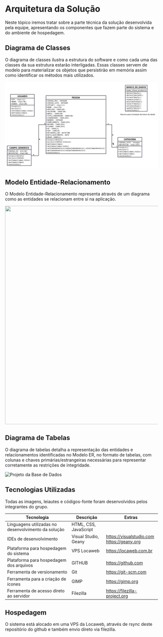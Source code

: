 # Arquitetura da Solução

Neste tópico iremos tratar sobre a parte técnica da solução desenvolvida pela equipe, apresentando os componentes que fazem parte do sistema e do ambiente de hospedagem.

## Diagrama de Classes

O diagrama de classes ilustra a estrutura do software e como cada uma das classes da sua estrutura estarão interligadas. Essas classes servem de modelo para materializar os objetos que persistirão em memória assim como identificar os métodos mais utilizados.

![Diagrama de Classes](img/Diagrama_Classe.png)

## Modelo Entidade-Relacionamento 

O Modelo Entidade-Relacionamento representa através de um diagrama como as entidades se relacionam entre si na aplicação.

<p align="center">
<img width="1280" height="720" src="img/ER.png">
</p>

## Diagrama de Tabelas

O diagrama de tabelas detalha a representação das entidades e relacionamentos identificadas no Modelo ER, no formato de tabelas, com colunas e chaves primárias/estrangeiras necessárias para representar corretamente as restrições de integridade.
 
![Projeto da Base de Dados](img/BDD.png)

## Tecnologias Utilizadas

Todas as imagens, leiautes e códigos-fonte foram desenvolvidos pelos integrantes do grupo.

| Tecnologia | Descrição | Extras |
| --- | --- | --- | 
| Linguagens utilizadas no desenvolvimento da solução | HTML, CSS, JavaScript | |
| IDEs de desenvolvimento | Visual Studio, Geany | https://visualstudio.com <BR> https://geany.org | 
| Plataforma para hospedagem do sistema | VPS Locaweb | https://locaweb.com.br | 
| Plataforma para hospedagem dos arquivos | GITHUB | https://github.com | 
| Ferramenta de versionamento | Git | https://git-scm.com | 
| Ferramenta para a criação de ícones | GIMP | https://gimp.org |
| Ferramenta de acesso direto ao servidor | Filezilla | https://filezilla-project.org | 

## Hospedagem
O sistema está alocado em uma VPS da Locaweb, através de rsync deste repositório do github e também envio direto via filezilla.

